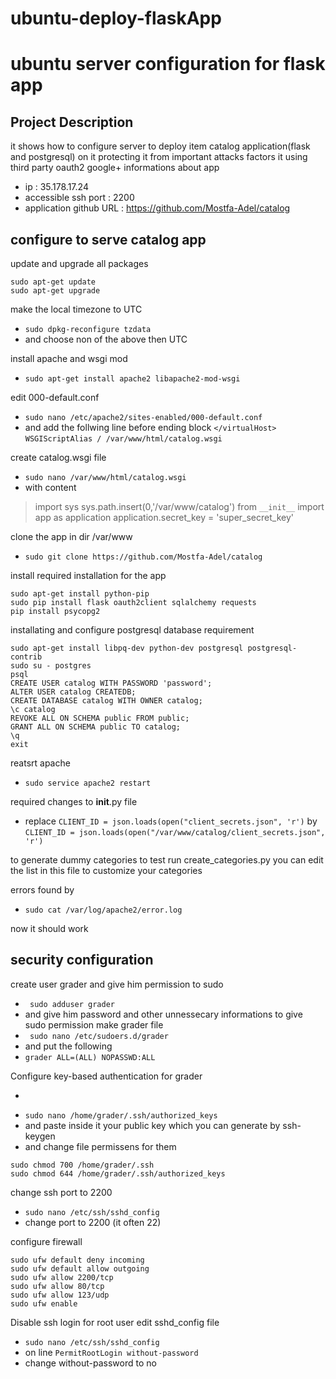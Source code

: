 # ubuntu-deploy-flaskApp

# ubuntu server configuration for flask app


## Project Description
it shows how to configure server to deploy item catalog application(flask and postgresql) on it protecting it from important attacks factors
it using third party oauth2 google+
informations about app 
- ip : 35.178.17.24
- accessible ssh port : 2200
- application github URL : https://github.com/Mostfa-Adel/catalog

## configure to serve catalog app
update and upgrade all packages
``` 
sudo apt-get update 
sudo apt-get upgrade 
```

make the local timezone to UTC
- ``` sudo dpkg-reconfigure tzdata ``` 
- and choose non of the above then UTC


install apache and wsgi mod
- ``` sudo apt-get install apache2 libapache2-mod-wsgi ```

edit 000-default.conf
- ``` sudo nano /etc/apache2/sites-enabled/000-default.conf ```
- and add the follwing line before ending block `</virtualHost>`
` WSGIScriptAlias / /var/www/html/catalog.wsgi `

create catalog.wsgi file
- ``` sudo nano /var/www/html/catalog.wsgi ```
- with content 
> import sys
> sys.path.insert(0,'/var/www/catalog')
> from ` __init__ ` import app as application
> application.secret_key = 'super_secret_key'

clone the app in dir /var/www 
- ``` sudo git clone https://github.com/Mostfa-Adel/catalog ```

install required installation for the app
```
sudo apt-get install python-pip
sudo pip install flask oauth2client sqlalchemy requests
pip install psycopg2
```

installating and configure postgresql database requirement
```
sudo apt-get install libpq-dev python-dev postgresql postgresql-contrib
sudo su - postgres
psql
CREATE USER catalog WITH PASSWORD 'password';
ALTER USER catalog CREATEDB;
CREATE DATABASE catalog WITH OWNER catalog;
\c catalog
REVOKE ALL ON SCHEMA public FROM public;
GRANT ALL ON SCHEMA public TO catalog;
\q
exit
```

reatsrt apache
- ``` sudo service apache2 restart ```



required changes to __init__.py file
- replace
```CLIENT_ID = json.loads(open("client_secrets.json", 'r')```
by
```CLIENT_ID = json.loads(open("/var/www/catalog/client_secrets.json", 'r')```

to generate dummy categories to test run create_categories.py
you can edit the list in this file to customize your categories

errors found by
- ``` sudo cat /var/log/apache2/error.log ```

 now it should work 


## security configuration

create user grader and give him permission to sudo
- ``` sudo adduser grader```
- and give him password and other unnessecary informations
to give sudo permission make grader file
- ``` sudo nano /etc/sudoers.d/grader```
- and put the following
- ``` grader ALL=(ALL) NOPASSWD:ALL ```



Configure key-based authentication for grader
- ``` sudo mkdir /home/grader/.ssh
- ``` sudo nano /home/grader/.ssh/authorized_keys ``` 
- and paste inside it your public key which you can generate by ssh-keygen 
- and change file permissens for them
``` 
sudo chmod 700 /home/grader/.ssh 
sudo chmod 644 /home/grader/.ssh/authorized_keys
```


change ssh port to 2200
- ``` sudo nano /etc/ssh/sshd_config ```
- change port to 2200 (it often 22)

configure firewall
```
sudo ufw default deny incoming
sudo ufw default allow outgoing
sudo ufw allow 2200/tcp
sudo ufw allow 80/tcp
sudo ufw allow 123/udp
sudo ufw enable
```


Disable ssh login for root user
edit sshd_config file 
- ``` sudo nano /etc/ssh/sshd_config ```
- on line ``` PermitRootLogin without-password ```
- change without-password to no

